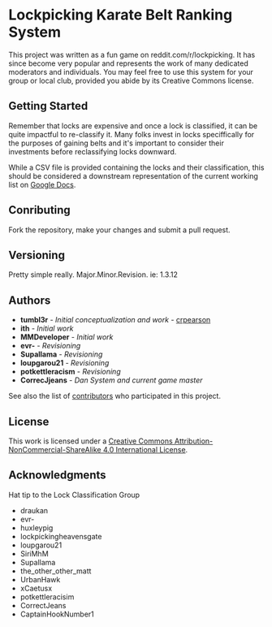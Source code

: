 # Lockpicking Karate Belt Ranking System

This project was written as a fun game on reddit.com/r/lockpicking. It has since become very popular and represents the work of many dedicated moderators and individuals. You may feel free to use this system for your group or local club, provided you abide by its Creative Commons license.

## Getting Started

Remember that locks are expensive and once a lock is classified, it can be quite impactful to re-classify it. Many folks invest in locks speciffically for the purposes of gaining belts and it's important to consider their investments before reclassifying locks downward.

While a CSV file is provided containing the locks and their classification, this should be considered a downstream representation of the current working list on [Google Docs](https://docs.google.com/spreadsheets/d/1QbPqEnGea0HVmo_m8oo06IrX_eVt1ajjuH7hNAzyk2U/edit?usp=sharing).

## Conributing

Fork the repository, make your changes and submit a pull request.

## Versioning

Pretty simple really. Major.Minor.Revision. ie: 1.3.12

## Authors

* **tumbl3r** - *Initial conceptualization and work* - [crpearson](https://github.com/crpearson)
* **ith** - *Initial work*
* **MMDeveloper** - *Initial work*
* **evr-** - *Revisioning*
* **Supallama** - *Revisioning*
* **loupgarou21** - *Revisioning*
* **potkettleracism** - *Revisioning*
* **CorrecJjeans** - *Dan System and current game master*

See also the list of [contributors](https://github.com/crpearson/lockpicking/contributors) who participated in this project.

## License

This work is licensed under a [Creative Commons Attribution-NonCommercial-ShareAlike 4.0 International License](http://creativecommons.org/licenses/by-nc-sa/4.0/).

## Acknowledgments

Hat tip to the Lock Classification Group

* draukan
* evr-
* huxleypig
* lockpickingheavensgate
* loupgarou21
* SiriMhM
* Supallama
* the_other_other_matt
* UrbanHawk
* xCaetusx
* potkettleracisim
* CorrectJeans
* CaptainHookNumber1
